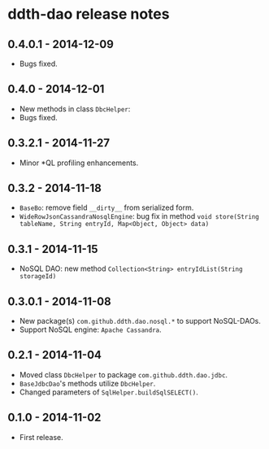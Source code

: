 ddth-dao release notes
======================

0.4.0.1 - 2014-12-09
--------------------
- Bugs fixed.


0.4.0 - 2014-12-01
------------------
- New methods in class `DbcHelper`:
- Bugs fixed.


0.3.2.1 - 2014-11-27
--------------------
- Minor *QL profiling enhancements.


0.3.2 - 2014-11-18
------------------
- `BaseBo`: remove field `__dirty__` from serialized form.
- `WideRowJsonCassandraNosqlEngine`: bug fix in method `void store(String tableName, String entryId, Map<Object, Object> data)`


0.3.1 - 2014-11-15
------------------
- NoSQL DAO: new method `Collection<String> entryIdList(String storageId)`


0.3.0.1 - 2014-11-08
--------------------
- New package(s) `com.github.ddth.dao.nosql.*` to support NoSQL-DAOs.
- Support NoSQL engine: `Apache Cassandra`.


0.2.1 - 2014-11-04
------------------
- Moved class `DbcHelper` to package `com.github.ddth.dao.jdbc`.
- `BaseJdbcDao`'s methods utilize `DbcHelper`.
- Changed parameters of `SqlHelper.buildSqlSELECT()`.


0.1.0 - 2014-11-02
------------------
- First release.

